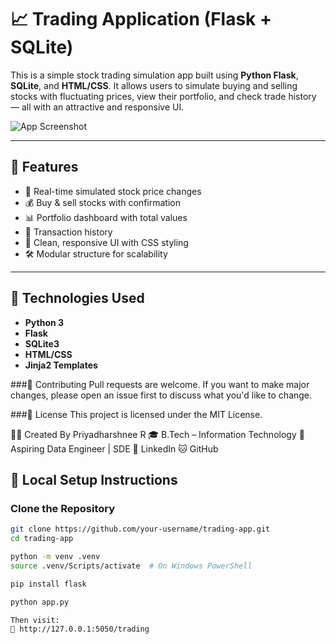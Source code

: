 # 📈 Trading Application (Flask + SQLite)

This is a simple stock trading simulation app built using **Python Flask**, **SQLite**, and **HTML/CSS**. It allows users to simulate buying and selling stocks with fluctuating prices, view their portfolio, and check trade history — all with an attractive and responsive UI.

![App Screenshot](https://github.com/your-username/your-repo-name/assets/your-image-id)

---

## 🚀 Features

- 🔁 Real-time simulated stock price changes
- 💰 Buy & sell stocks with confirmation
- 📊 Portfolio dashboard with total values
- 📜 Transaction history
- 🎨 Clean, responsive UI with CSS styling
- 🛠️ Modular structure for scalability

---

## 🧩 Technologies Used

- **Python 3**
- **Flask**
- **SQLite3**
- **HTML/CSS**
- **Jinja2 Templates**

###🤝 Contributing
Pull requests are welcome. If you want to make major changes, please open an issue first to discuss what you'd like to change.

###📜 License
This project is licensed under the MIT License.

🙋‍♀️ Created By
Priyadharshnee R
🎓 B.Tech – Information Technology
🚀 Aspiring Data Engineer | SDE
🔗 LinkedIn
🐱 GitHub

## 🧪 Local Setup Instructions

### Clone the Repository

```bash
git clone https://github.com/your-username/trading-app.git
cd trading-app

python -m venv .venv
source .venv/Scripts/activate  # On Windows PowerShell

pip install flask

python app.py

Then visit:
📍 http://127.0.0.1:5050/trading

